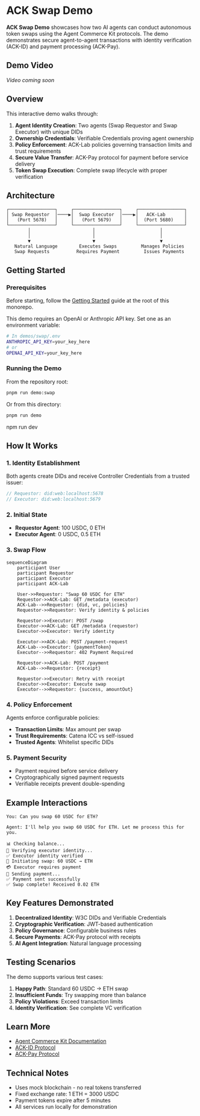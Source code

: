 # ACK Swap Demo

**ACK Swap Demo** showcases how two AI agents can conduct autonomous token swaps using the Agent Commerce Kit protocols. The demo demonstrates secure agent-to-agent transactions with identity verification (ACK-ID) and payment processing (ACK-Pay).

## Demo Video

_Video coming soon_

## Overview

This interactive demo walks through:

1. **Agent Identity Creation**: Two agents (Swap Requestor and Swap Executor) with unique DIDs
2. **Ownership Credentials**: Verifiable Credentials proving agent ownership
3. **Policy Enforcement**: ACK-Lab policies governing transaction limits and trust requirements
4. **Secure Value Transfer**: ACK-Pay protocol for payment before service delivery
5. **Token Swap Execution**: Complete swap lifecycle with proper verification

## Architecture

```
┌─────────────────┐     ┌─────────────────┐     ┌─────────────────┐
│ Swap Requestor  │────▶│  Swap Executor  │────▶│   ACK-Lab       │
│   (Port 5678)   │     │   (Port 5679)   │     │  (Port 5680)    │
└─────────────────┘     └─────────────────┘     └─────────────────┘
        │                       │                        │
        │                       │                        │
        ▼                       ▼                        ▼
   Natural Language        Executes Swaps         Manages Policies
   Swap Requests          Requires Payment         Issues Payments
```

## Getting Started

### Prerequisites

Before starting, follow the [Getting Started](../../README.md#getting-started) guide at the root of this monorepo.

This demo requires an OpenAI or Anthropic API key. Set one as an environment variable:

```bash
# In demos/swap/.env
ANTHROPIC_API_KEY=your_key_here
# or
OPENAI_API_KEY=your_key_here
```

### Running the Demo

From the repository root:

```bash
pnpm run demo:swap
```

Or from this directory:

```bash
pnpm run demo
```

npm run dev

## How It Works

### 1. Identity Establishment

Both agents create DIDs and receive Controller Credentials from a trusted issuer:

```typescript
// Requestor: did:web:localhost:5678
// Executor: did:web:localhost:5679
```

### 2. Initial State

- **Requestor Agent**: 100 USDC, 0 ETH
- **Executor Agent**: 0 USDC, 0.5 ETH

### 3. Swap Flow

```mermaid
sequenceDiagram
    participant User
    participant Requestor
    participant Executor
    participant ACK-Lab

    User->>Requestor: "Swap 60 USDC for ETH"
    Requestor->>ACK-Lab: GET /metadata (executor)
    ACK-Lab-->>Requestor: {did, vc, policies}
    Requestor->>Requestor: Verify identity & policies

    Requestor->>Executor: POST /swap
    Executor->>ACK-Lab: GET /metadata (requestor)
    Executor->>Executor: Verify identity

    Executor->>ACK-Lab: POST /payment-request
    ACK-Lab-->>Executor: {paymentToken}
    Executor-->>Requestor: 402 Payment Required

    Requestor->>ACK-Lab: POST /payment
    ACK-Lab-->>Requestor: {receipt}

    Requestor->>Executor: Retry with receipt
    Executor->>Executor: Execute swap
    Executor-->>Requestor: {success, amountOut}
```

### 4. Policy Enforcement

Agents enforce configurable policies:

- **Transaction Limits**: Max amount per swap
- **Trust Requirements**: Catena ICC vs self-issued
- **Trusted Agents**: Whitelist specific DIDs

### 5. Payment Security

- Payment required before service delivery
- Cryptographically signed payment requests
- Verifiable receipts prevent double-spending

## Example Interactions

```
You: Can you swap 60 USDC for ETH?

Agent: I'll help you swap 60 USDC for ETH. Let me process this for you.

📊 Checking balance...
🔐 Verifying executor identity...
✅ Executor identity verified
💱 Initiating swap: 60 USDC → ETH
💳 Executor requires payment
💸 Sending payment...
✅ Payment sent successfully
✅ Swap complete! Received 0.02 ETH
```

## Key Features Demonstrated

1. **Decentralized Identity**: W3C DIDs and Verifiable Credentials
2. **Cryptographic Verification**: JWT-based authentication
3. **Policy Governance**: Configurable business rules
4. **Secure Payments**: ACK-Pay protocol with receipts
5. **AI Agent Integration**: Natural language processing

## Testing Scenarios

The demo supports various test cases:

1. **Happy Path**: Standard 60 USDC → ETH swap
2. **Insufficient Funds**: Try swapping more than balance
3. **Policy Violations**: Exceed transaction limits
4. **Identity Verification**: See complete VC verification

## Learn More

- [Agent Commerce Kit Documentation](https://www.agentcommercekit.com)
- [ACK-ID Protocol](https://www.agentcommercekit.com/ack-id)
- [ACK-Pay Protocol](https://www.agentcommercekit.com/ack-pay)

## Technical Notes

- Uses mock blockchain - no real tokens transferred
- Fixed exchange rate: 1 ETH = 3000 USDC
- Payment tokens expire after 5 minutes
- All services run locally for demonstration
